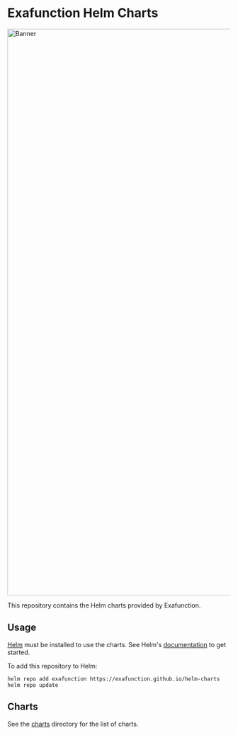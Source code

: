 # Exafunction Helm Charts

<img src="../../images/banner.png" alt="Banner" width="1280"/>

This repository contains the Helm charts provided by Exafunction.

## Usage

[Helm](https://helm.sh) must be installed to use the charts.
See Helm's [documentation](https://helm.sh/docs/) to get started.

To add this repository to Helm:

```console
helm repo add exafunction https://exafunction.github.io/helm-charts
helm repo update
```

## Charts

See the [charts](https://github.com/Exafunction/helm-charts/tree/main/charts) directory for the list of charts.
